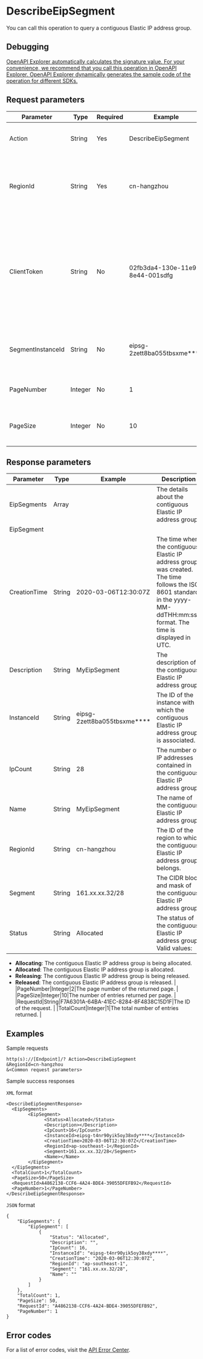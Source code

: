 # DescribeEipSegment

You can call this operation to query a contiguous Elastic IP address group.

## Debugging

[OpenAPI Explorer automatically calculates the signature value. For your convenience, we recommend that you call this operation in OpenAPI Explorer. OpenAPI Explorer dynamically generates the sample code of the operation for different SDKs.](https://api.aliyun.com/#product=Vpc&api=DescribeEipSegment&type=RPC&version=2016-04-28)

## Request parameters

|Parameter|Type|Required|Example|Description|
|---------|----|--------|-------|-----------|
|Action|String|Yes|DescribeEipSegment|The operation that you want to perform. Set the value to **DescribeEipSegment**. |
|RegionId|String|Yes|cn-hangzhou|The ID of the region to which the contiguous Elastic IP address group belongs. You can call the [DescribeRegions](~~36063~~) operation to query the region ID. |
|ClientToken|String|No|02fb3da4-130e-11e9-8e44-001sdfg|The client token that is used to ensure the idempotence of the request. You can use the client to generate a token, but you must ensure that the token is unique among different requests. The token must be a maximum of 64 characters in length and can contain only ASCII characters. |
|SegmentInstanceId|String|No|eipsg-2zett8ba055tbsxme\*\*\*\*|The ID of the instance to query. The contiguous Elastic IP address group is associated with the instance. |
|PageNumber|Integer|No|1|The number of the page to return. Pages start from page 1. Default value: **1**. |
|PageSize|Integer|No|10|The number of entries to return on each page. Valid values: 1 to **50**. Default value: **10**. |

## Response parameters

|Parameter|Type|Example|Description|
|---------|----|-------|-----------|
|EipSegments|Array| |The details about the contiguous Elastic IP address group. |
|EipSegment| | | |
|CreationTime|String|2020-03-06T12:30:07Z|The time when the contiguous Elastic IP address group was created. The time follows the ISO 8601 standard in the yyyy-MM-ddTHH:mm:ssZ format. The time is displayed in UTC. |
|Description|String|MyEipSegment|The description of the contiguous Elastic IP address group. |
|InstanceId|String|eipsg-2zett8ba055tbsxme\*\*\*\*|The ID of the instance with which the contiguous Elastic IP address group is associated. |
|IpCount|String|28|The number of IP addresses contained in the contiguous Elastic IP address group. |
|Name|String|MyEipSegment|The name of the contiguous Elastic IP address group. |
|RegionId|String|cn-hangzhou|The ID of the region to which the contiguous Elastic IP address group belongs. |
|Segment|String|161.xx.xx.32/28|The CIDR block and mask of the contiguous Elastic IP address group. |
|Status|String|Allocated|The status of the contiguous Elastic IP address group. Valid values:

-   **Allocating**: The contiguous Elastic IP address group is being allocated.
-   **Allocated**: The contiguous Elastic IP address group is allocated.
-   **Releasing**: The contiguous Elastic IP address group is being released.
-   **Released**: The contiguous Elastic IP address group is released. |
|PageNumber|Integer|2|The page number of the returned page. |
|PageSize|Integer|10|The number of entries returned per page. |
|RequestId|String|F7A6301A-64BA-41EC-8284-8F4838C15D1F|The ID of the request. |
|TotalCount|Integer|1|The total number of entries returned. |

## Examples

Sample requests

```
http(s)://[Endpoint]/? Action=DescribeEipSegment
&RegionId=cn-hangzhou
&<Common request parameters>
```

Sample success responses

`XML` format

```
<DescribeEipSegmentResponse>
  <EipSegments>
        <EipSegment>
              <Status>Allocated</Status>
              <Description></Description>
              <IpCount>16</IpCount>
              <InstanceId>eipsg-t4nr90yik5oy38xdy****</InstanceId>
              <CreationTime>2020-03-06T12:30:07Z</CreationTime>
              <RegionId>ap-southeast-1</RegionId>
              <Segment>161.xx.xx.32/28</Segment>
              <Name></Name>
        </EipSegment>
  </EipSegments>
  <TotalCount>1</TotalCount>
  <PageSize>50</PageSize>
  <RequestId>A4862138-CCF6-4A24-BDE4-39055DFEFB92</RequestId>
  <PageNumber>1</PageNumber>
</DescribeEipSegmentResponse>
```

`JSON` format

```
{
    "EipSegments": {
        "EipSegment": [
            {
                "Status": "Allocated",
                "Description": "",
                "IpCount": 16,
                "InstanceId": "eipsg-t4nr90yik5oy38xdy****",
                "CreationTime": "2020-03-06T12:30:07Z",
                "RegionId": "ap-southeast-1",
                "Segment": "161.xx.xx.32/28",
                "Name": ""
            }
        ]
    },
    "TotalCount": 1,
    "PageSize": 50,
    "RequestId": "A4862138-CCF6-4A24-BDE4-39055DFEFB92",
    "PageNumber": 1
}
```

## Error codes

For a list of error codes, visit the [API Error Center](https://error-center.alibabacloud.com/status/product/Vpc).

